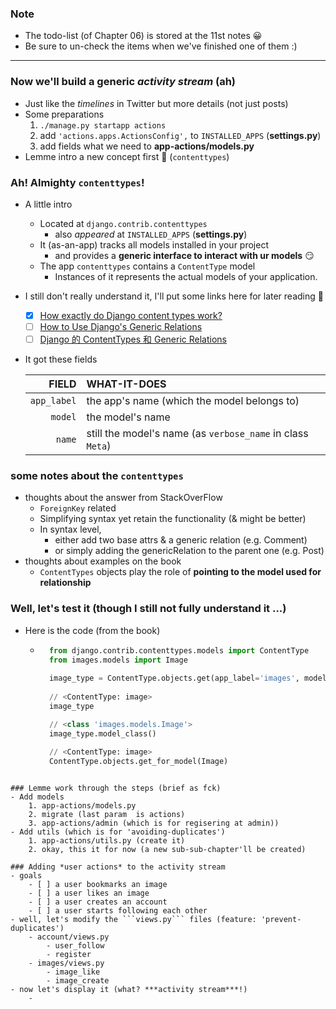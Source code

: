 
### Note 
- The todo-list (of Chapter 06) is stored at the 11st notes 😀
- Be sure to un-check the items when we've finished one of them :)

----------

### Now we'll build a generic *activity stream* (ah)
- Just like the *timelines* in Twitter but more details (not just posts)
- Some preparations 
    1. ```./manage.py startapp actions```
    2. add ```'actions.apps.ActionsConfig',``` to ```INSTALLED_APPS``` (**settings.py**)
    3. add fields what we need to **app-actions/models.py**
- Lemme intro a new concept first 🎉 (```contenttypes```)

### Ah! Almighty ```contenttypes```!
- A little intro 
    - Located at ```django.contrib.contenttypes```
        - also *appeared* at ```INSTALLED_APPS``` (**settings.py**)
    - It (as-an-app) tracks all models installed in your project 
        - and provides a **generic interface to interact with ur models** 😏
    - The app ```contenttypes```  contains a ```ContentType``` model 
        - Instances of it represents the actual models of your application.
- I still don't really understand it, I'll put some links here for later reading 🧐 
    - [x] [How exactly do Django content types work?](https://stackoverflow.com/questions/20895429/how-exactly-do-django-content-types-work)
    - [ ] [How to Use Django's Generic Relations](https://simpleisbetterthancomplex.com/tutorial/2016/10/13/how-to-use-generic-relations.html)
    - [ ] [Django 的 ContentTypes 和 Generic Relations](http://blog.chedushi.com/archives/6048)
- It got these fields 

    | FIELD | WHAT-IT-DOES | 
    | ---: | :--- | 
    | ```app_label``` | the app's name (which the model belongs to) |
    | ```model``` | the model's name |
    | ```name``` | still the model's name (as ```verbose_name``` in class ```Meta```) |
 
### some notes about the ```contenttypes``` 
- thoughts about the answer from StackOverFlow
    - ```ForeignKey``` related 
    - Simplifying syntax yet retain the functionality (& might be better)
    - In syntax level, 
        - either add two base attrs & a generic relation (e.g. Comment) 
        - or simply adding the genericRelation to the parent one (e.g. Post)
- thoughts about examples on the book 
    - ```ContentTypes``` objects play the role of **pointing to the model used for relationship**
   
    
### Well, let's test it (though I still not fully understand it ...)
- Here is the code (from the book)
    - ```python
        from django.contrib.contenttypes.models import ContentType
        from images.models import Image 
        
        image_type = ContentType.objects.get(app_label='images', model='image')
        
        // <ContentType: image>
        image_type
  
        // <class 'images.models.Image'>
        image_type.model_class()
     
        // <ContentType: image>
        ContentType.objects.get_for_model(Image)
```

### Lemme work through the steps (brief as fck)
- Add models 
    1. app-actions/models.py 
    2. migrate (last param  is actions)
    3. app-actions/admin (which is for regisering at admin))
- Add utils (which is for 'avoiding-duplicates')
    1. app-actions/utils.py (create it)
    2. okay, this it for now (a new sub-sub-chapter'll be created)
    
### Adding *user actions* to the activity stream
- goals 
    - [ ] a user bookmarks an image 
    - [ ] a user likes an image 
    - [ ] a user creates an account 
    - [ ] a user starts following each other 
- well, let's modify the ```views.py``` files (feature: 'prevent-duplicates')
    - account/views.py
        - user_follow
        - register
    - images/views.py
        - image_like
        - image_create
- now let's display it (what? ***activity stream***!)
    - 

